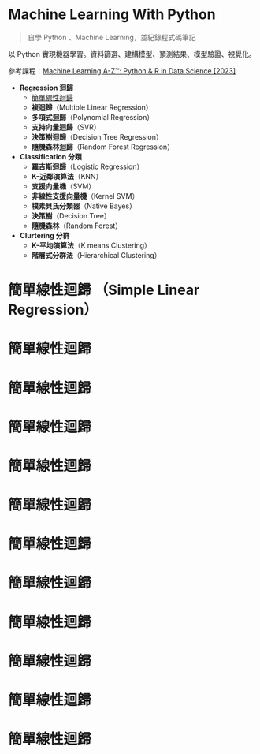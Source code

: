# Machine Learning With Python

> 自學 Python 、Machine Learning，並紀錄程式碼筆記

以 Python 實現機器學習。資料篩選、建構模型、預測結果、模型驗證、視覺化。

參考課程：[Machine Learning A-Z™: Python & R in Data Science [2023]](https://www.udemy.com/course/machinelearning/)

- **Regression 迴歸**
  - [簡單線性迴歸](#-簡單線性迴歸-simple-linear-regression)
  - **複迴歸**（Multiple Linear Regression）
  - **多項式迴歸**（Polynomial Regression）
  - **支持向量迴歸**（SVR）
  - **決策樹迴歸**（Decision Tree Regression）
  - **隨機森林迴歸**（Random Forest Regression）
- **Classification 分類**
  - **羅吉斯迴歸**（Logistic Regression）
  - **K-近鄰演算法**（KNN）
  - **支援向量機**（SVM）
  - **非線性支援向量機**（Kernel SVM）
  - **樸素貝氏分類器**（Native Bayes）
  - **決策樹**（Decision Tree）
  - **隨機森林**（Random Forest）
- **Clurtering 分群**
  - **K-平均演算法**（K means Clustering）
  - **階層式分群法**（Hierarchical Clustering）

# 簡單線性迴歸 （Simple Linear Regression）

# 簡單線性迴歸

# 簡單線性迴歸

# 簡單線性迴歸

# 簡單線性迴歸

# 簡單線性迴歸

# 簡單線性迴歸

# 簡單線性迴歸

# 簡單線性迴歸

# 簡單線性迴歸

# 簡單線性迴歸

# 簡單線性迴歸
